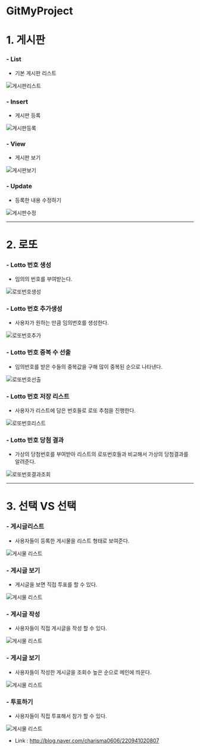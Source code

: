 # GitMyProject

# 1. 게시판

### - List

* 기본 게시판 리스트 

![게시판리스트](./images/boardlist.PNG)

### - Insert

* 게시판 등록 

![게시판등록](./images/boardinsert.PNG)

### - View

* 게시판 보기

![게시판보기](./images/boardView.PNG)

### - Update

* 등록한 내용 수정하기

![게시판수정](./images/boardUpdate.PNG)




***



 

# 2. 로또 

### - Lotto 번호 생성

* 임의의 번호를 부여받는다. 

![로또번호생성](./images/LottoCreate.PNG)


### - Lotto 번호 추가생성

* 사용자가 원하는 만큼 임의번호를 생성한다.

![로또번호추가](./images/LottoCreate2.PNG)


### - Lotto 번호 중복 수 선출

* 임의번호를 받은 수들의 중복값을 구해 많이 중복된 순으로 나타낸다.

![로또번호선출](./images/LottoPickNum.PNG)


### - Lotto 번호 저장 리스트 

* 사용자가 리스트에 담은 번호들로 로또 추첨을 진행한다.

![로또번호리스트](./images/LottoMyList.PNG)


### - Lotto 번호 당첨 결과

* 가상의 당첨번호를 부여받아 리스트의 로또번호들과 비교해서 가상의 당첨결과를 알려준다.

![로또번호결과조회](./images/LottoPickResult.PNG)






***



# 3. 선택 VS 선택 

### -  게시글리스트

* 사용자들이 등록한 게시물을 리스트 형태로 보여준다.

![게시물 리스트](./images/voteList.png)

### -  게시글 보기

* 게시글을 보면 직접 투표를 할 수 있다.

![게시물 리스트](./images/VoteView.png)


### -  게시글 작성

* 사용자들이 직접 게시글을 작성 할 수 있다.

![게시물 리스트](./images/VoteWrite.PNG)


### -  게시글 보기

* 사용자들이 작성한 게시글을 조회수 높은 순으로 메인에 띄운다.

![게시물 리스트](./images/votetable.png)


### -  투표하기

* 사용자들이 직접 투표해서 참가 할 수 있다.

![게시물 리스트](./images/vote.png)



- Link : <http://blog.naver.com/charisma0606/220941020807>

